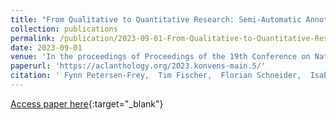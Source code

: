 ```yaml
---
title: "From Qualitative to Quantitative Research: Semi-Automatic Annotation Scaling in the Digital Humanities"
collection: publications
permalink: /publication/2023-09-01-From-Qualitative-to-Quantitative-Research-Semi-Automatic-Annotation-Scaling-in-the-Digital-Humanities
date: 2023-09-01
venue: 'In the proceedings of Proceedings of the 19th Conference on Natural Language Processing (KONVENS 2023)'
paperurl: 'https://aclanthology.org/2023.konvens-main.5/'
citation: ' Fynn Petersen-Frey,  Tim Fischer,  Florian Schneider,  Isabel Eiser,  Gertraud Koch,  Chris Biemann, &quot;From Qualitative to Quantitative Research: Semi-Automatic Annotation Scaling in the Digital Humanities.&quot; In the proceedings of Proceedings of the 19th Conference on Natural Language Processing (KONVENS 2023), 2023.'
---
```

[Access paper here](https://aclanthology.org/2023.konvens-main.5/){:target="_blank"}
